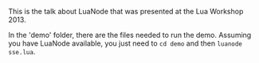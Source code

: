 This is the talk about LuaNode that was presented at the Lua Workshop 2013.

In the 'demo' folder, there are the files needed to run the demo.
Assuming you have LuaNode available, you just need to `cd demo` and then `luanode sse.lua`.
